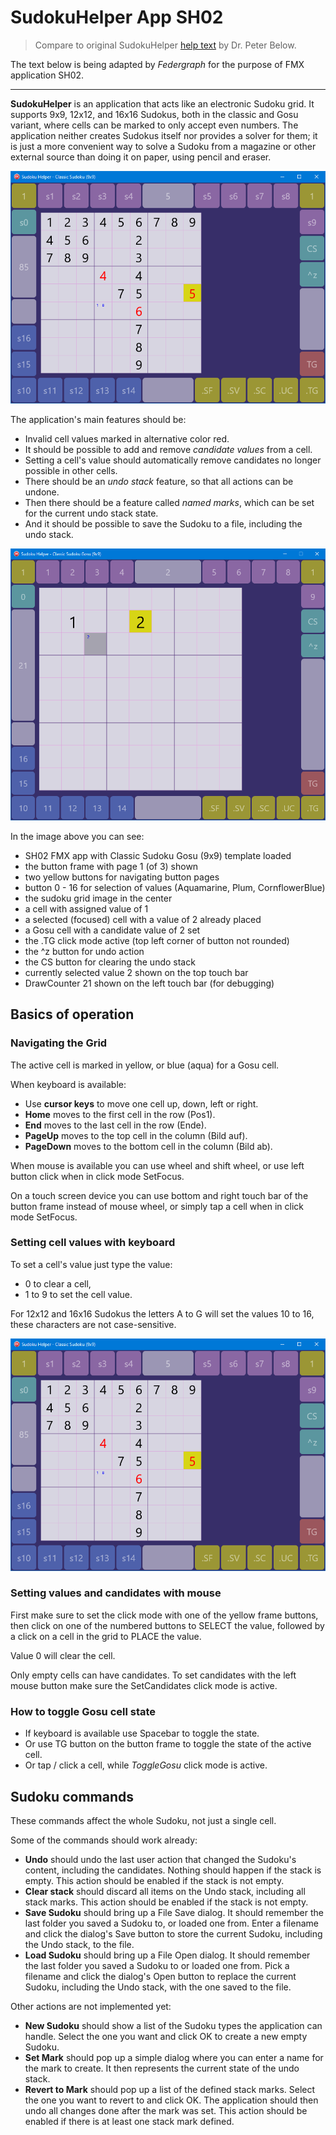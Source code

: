 ﻿# SudokuHelper App SH02

> Compare to original SudokuHelper [help text](../SH01/helptext.md) by Dr. Peter Below.

The text below is being adapted by *Federgraph* for the purpose of FMX application SH02.

---

**SudokuHelper** is an application that acts like an electronic Sudoku grid.
It supports 9x9, 12x12, and 16x16 Sudokus, both in the classic and Gosu variant,
where cells can be marked to only accept even numbers.
The application neither creates Sudokus itself nor provides a solver for them;
it is just a more convenient way to solve a Sudoku from a magazine
or other external source than doing it on paper,
using pencil and eraser.

![SH02 screenshot](../images/SH02-02.png)

The application's main features should be:
- Invalid cell values marked in alternative color red. 
- It should be possible to add and remove *candidate values* from a cell.
- Setting a cell's value should automatically remove candidates no longer possible in other cells. 
- There should be an *undo stack* feature, so that all actions can be undone. 
- Then there should be a feature called *named marks*, which can be set for the current undo stack state. 
- And it should be possible to save the Sudoku to a file, including the undo stack.

![SH02 screenshot](../images/SH02-01.png)

In the image above you can see:
- SH02 FMX app with Classic Sudoku Gosu (9x9) template loaded
- the button frame with page 1 (of 3) shown
- two yellow buttons for navigating button pages
- button 0 - 16 for selection of values (Aquamarine, Plum, CornflowerBlue)
- the sudoku grid image in the center
- a cell with assigned value of 1
- a selected (focused) cell with a value of 2 already placed
- a Gosu cell with a candidate value of 2 set
- the .TG click mode active (top left corner of button not rounded)
- the ^z button for undo action
- the CS button for clearing the undo stack
- currently selected value 2 shown on the top touch bar
- DrawCounter 21 shown on the left touch bar (for debugging)

## Basics of operation

### Navigating the Grid

The active cell is marked in yellow, or blue (aqua) for a Gosu cell.

When keyboard is available:
- Use **cursor keys** to move one cell up, down, left or right.
- **Home** moves to the first cell in the row (Pos1).
- **End** moves to the last cell in the row (Ende).
- **PageUp** moves to the top cell in the column (Bild auf).
- **PageDown** moves to the bottom cell in the column (Bild ab).

When mouse is available you can use wheel and shift wheel,
or use left button click when in click mode SetFocus.

On a touch screen device you can use bottom and right touch bar of the button frame instead of mouse wheel,
or simply tap a cell when in click mode SetFocus.

### Setting cell values with keyboard

To set a cell's value just type the value:
- 0 to clear a cell,
- 1 to 9 to set the cell value.

For 12x12 and 16x16 Sudokus the letters A to G will set the values 10 to 16,
these characters are not case-sensitive.

![SH02 screenshot](../images/SH02-02.png)

### Setting values and candidates with mouse

First make sure to set the click mode with one of the yellow frame buttons,
then click on one of the numbered buttons to SELECT the value,
followed by a click on a cell in the grid to PLACE the value.

Value 0 will clear the cell.

Only empty cells can have candidates.
To set candidates with the left mouse button
make sure the SetCandidates click mode is active.

### How to toggle Gosu cell state

- If keyboard is available use Spacebar to toggle the state.
- Or use TG button on the button frame to toggle the state of the active cell.
- Or tap / click a cell, while *ToggleGosu* click mode is active.

## Sudoku commands

These commands affect the whole Sudoku, not just a single cell.

Some of the commands should work already:

- **Undo** should undo the last user action that changed the Sudoku's content,
including the candidates.
Nothing should happen if the stack is empty.
This action should be enabled if the stack is not empty.
- **Clear stack** should discard all items on the Undo stack,
including all stack marks.
This action should be enabled if the stack is not empty.
- **Save Sudoku** should bring up a File Save dialog.
It should remember the last folder you saved a Sudoku to, or loaded one from.
Enter a filename and click the dialog's Save button to store the current Sudoku,
including the Undo stack, to the file. 
- **Load Sudoku** should bring up a File Open dialog.
It should remember the last folder you saved a Sudoku to or loaded one from.
Pick a filename and click the dialog's Open button to replace the current Sudoku,
including the Undo stack, with the one saved to the file. 

Other actions are not implemented yet:

- **New Sudoku** should show a list of the Sudoku types the application can handle.
Select the one you want and click OK to create a new empty Sudoku. 
- **Set Mark** should pop up a simple dialog where you can enter a name for the mark to create.
It then represents the current state of the undo stack. 
- **Revert to Mark** should pop up a list of the defined stack marks.
Select the one you want to revert to and click OK.
The application should then undo all changes done after the mark was set.
This action should be enabled if there is at least one stack mark defined.
